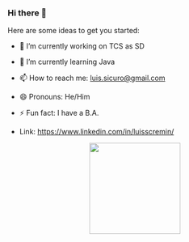 ### Hi there 👋


Here are some ideas to get you started:

- 🔭 I’m currently working on TCS as SD
- 🌱 I’m currently learning Java
- 📫 How to reach me: luis.sicuro@gmail.com
- 😄 Pronouns: He/Him
- ⚡ Fun fact: I have a B.A.

- Link: https://www.linkedin.com/in/luisscremin/


<div align="center" dir="auto">
<a href="https://github.com/scremine%22%3E<img height="180em" src="https://github-readme-stats.vercel.app/api?username=scremine
&amp;show_icons=true&amp;theme=dark&amp;include_all_commits=true&amp;count_private=true" style="max-width: 100%;">
<img height="180em" src="https://github-readme-stats.vercel.app/api/top-langs/?username=fl-pereira&amp;layout=compact&amp;langs_count=7&amp;theme=dark" style="max-width: 100%;">
</a></div>
